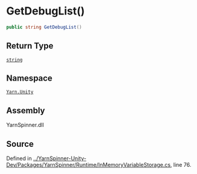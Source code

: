 # GetDebugList\(\)

```csharp
public string GetDebugList()
```

## Return Type

[`string`](https://docs.microsoft.com/dotnet/api/System.String)

## Namespace

[`Yarn.Unity`](../)

## Assembly

YarnSpinner.dll

## Source

Defined in [../YarnSpinner-Unity-Dev/Packages/YarnSpinner/Runtime/InMemoryVariableStorage.cs](https://github.com/YarnSpinnerTool/YarnSpinner-Unity//blob/develop/Runtime/InMemoryVariableStorage.cs#L76), line 76.

